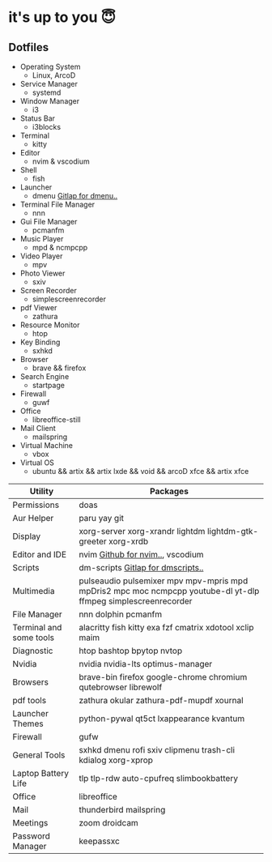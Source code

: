# it's up to you 😇 

## Dotfiles 

* Operating System 
   * Linux, ArcoD 
* Service Manager 
   * systemd
* Window Manager 
	* i3 
* Status Bar 
	* i3blocks 
* Terminal 
	* kitty
* Editor 
	* nvim & vscodium
 * Shell 
	* fish 
* Launcher 
	* dmenu [Gitlap for dmenu..](https://gitlab.com/dwt1/dmenu-distrotube)
* Terminal File Manager 
	* nnn  
* Gui File Manager 
	* pcmanfm
* Music Player 
	* mpd & ncmpcpp
* Video Player 
	* mpv 
* Photo Viewer 
	* sxiv
* Screen Recorder 
	* simplescreenrecorder 
* pdf Viewer 
	* zathura
* Resource Monitor
	* htop
* Key Binding 
	* sxhkd 
* Browser 
	* brave && firefox
* Search Engine 
	* startpage 
* Firewall 
	* guwf 
* Office 
	* libreoffice-still
* Mail Client 
	* mailspring
* Virtual Machine 
	* vbox
* Virtual OS 
	* ubuntu && artix && artix lxde && void && arcoD xfce && artix xfce 


| Utility  | Packages            |
| -----     | --------------- |
| Permissions  | doas |
| Aur Helper  | paru yay git |
| Display |  xorg-server xorg-xrandr lightdm lightdm-gtk-greeter xorg-xrdb |
| Editor and IDE | nvim [Github for nvim..](https://github.com/AstroNvim/AstroNvim), vscodium| 
| Scripts | dm-scripts [Gitlap for dmscripts..](https://gitlab.com/dwt1/dmscripts)|
| Multimedia | pulseaudio pulsemixer mpv mpv-mpris mpd mpDris2 mpc moc ncmpcpp youtube-dl yt-dlp ffmpeg simplescreenrecorder | 
| File Manager | nnn dolphin pcmanfm | 
| Terminal and some tools | alacritty fish kitty exa fzf cmatrix xdotool xclip maim |
| Diagnostic | htop bashtop bpytop nvtop | 
| Nvidia | nvidia nvidia-lts optimus-manager | 
| Browsers | brave-bin firefox google-chrome chromium qutebrowser librewolf | 
| pdf tools | zathura okular zathura-pdf-mupdf xournal | 
| Launcher Themes | python-pywal qt5ct lxappearance kvantum | 
| Firewall | gufw | 
| General Tools | sxhkd dmenu rofi sxiv clipmenu trash-cli kdialog xorg-xprop | 
| Laptop Battery Life | tlp tlp-rdw auto-cpufreq slimbookbattery | 
| Office | libreoffice | 
| Mail | thunderbird mailspring | 
| Meetings | zoom droidcam |
| Password Manager | keepassxc | 
